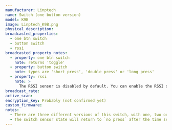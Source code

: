 ```yaml
---
manufacturer: Linptech
name: Switch (one button version)
model: K9B
image: Linptech_K9B.png
physical_description:
broadcasted_properties:
  - one btn switch
  - button switch
  - rssi
broadcasted_property_notes:
  - property: one btn switch
    note: returns 'toggle'
  - property: button switch
    note: types are 'short press', 'double press' or 'long press'
  - property: rssi
    note: >
      The RSSI sensor is disabled by default. You can enable the RSSI sensor by going to `configuration`, `integrations`, select `devices` on the BLE monitor integration tile and select your device. Click on the `+1 disabled entity` to show the disabled sensor and select the disabled entity. Finally, click on `Enable entity` to enable it. 
broadcast_rate:
active_scan:
encryption_key: Probably (not confirmed yet)
custom_firmware:
notes:
  - There are three different versions of this switch, with one, two or three buttons.
  - The switch sensor state will return to `no press` after the time set with the [reset_timer](configuration_params#reset_timer) option. It is advised to change the reset time to 1 second (default = 35 seconds).
---
```


